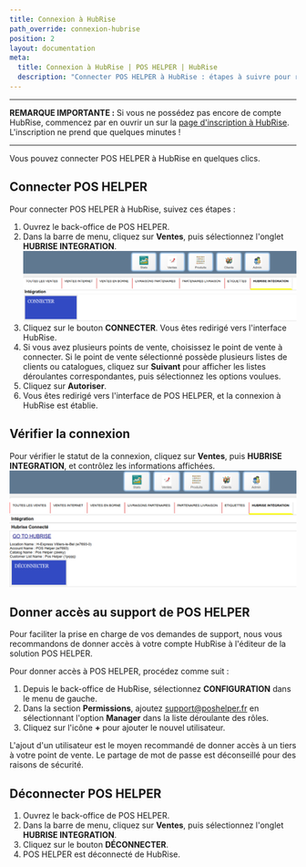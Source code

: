 ```yaml
---
title: Connexion à HubRise
path_override: connexion-hubrise
position: 2
layout: documentation
meta:
  title: Connexion à HubRise | POS HELPER | HubRise
  description: "Connecter POS HELPER à HubRise : étapes à suivre pour recevoir vos commandes dans votre logiciel de caisse POS HELPER."
---
```


---

**REMARQUE IMPORTANTE :** Si vous ne possédez pas encore de compte HubRise, commencez par en ouvrir un sur la [page d'inscription à HubRise](https://manager.hubrise.com/signup). L'inscription ne prend que quelques minutes !

---

Vous pouvez connecter POS HELPER à HubRise en quelques clics.

## Connecter POS HELPER

Pour connecter POS HELPER à HubRise, suivez ces étapes :

1. Ouvrez le back-office de POS HELPER.
2. Dans la barre de menu, cliquez sur **Ventes**, puis sélectionnez l'onglet **HUBRISE INTEGRATION**.
   ![Connexion à HubRise - Se connecter](./images/001-pos-helper-connexion.png)
3. Cliquez sur le bouton **CONNECTER**. Vous êtes redirigé vers l'interface HubRise.
4. Si vous avez plusieurs points de vente, choisissez le point de vente à connecter. Si le point de vente sélectionné possède plusieurs listes de clients ou catalogues, cliquez sur **Suivant** pour afficher les listes déroulantes correspondantes, puis sélectionnez les options voulues.
5. Cliquez sur **Autoriser**.
6. Vous êtes redirigé vers l'interface de POS HELPER, et la connexion à HubRise est établie.

## Vérifier la connexion

Pour vérifier le statut de la connexion, cliquez sur **Ventes**, puis **HUBRISE INTEGRATION**, et contrôlez les informations affichées.
![Connexion à HubRise - Contrôler la connexion](./images/002-pos-helper-connecte.png)

## Donner accès au support de POS HELPER

Pour faciliter la prise en charge de vos demandes de support, nous vous recommandons de donner accès à votre compte HubRise à l'éditeur de la solution POS HELPER.

Pour donner accès à POS HELPER, procédez comme suit :

1. Depuis le back-office de HubRise, sélectionnez **CONFIGURATION** dans le menu de gauche.
1. Dans la section **Permissions**, ajoutez support@poshelper.fr en sélectionnant l'option **Manager** dans la liste déroulante des rôles.
1. Cliquez sur l'icône **+** pour ajouter le nouvel utilisateur.

L'ajout d'un utilisateur est le moyen recommandé de donner accès à un tiers à votre point de vente. Le partage de mot de passe est déconseillé pour des raisons de sécurité.

## Déconnecter POS HELPER

1. Ouvrez le back-office de POS HELPER.
2. Dans la barre de menu, cliquez sur **Ventes**, puis sélectionnez l'onglet **HUBRISE INTEGRATION**.
3. Cliquez sur le bouton **DÉCONNECTER**.
4. POS HELPER est déconnecté de HubRise.
